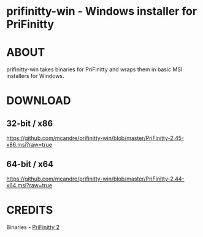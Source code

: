 # prifinitty-win - Windows installer for PriFinitty

# ABOUT

prifinitty-win takes binaries for PriFinitty and wraps them in basic MSI installers for Windows.

# DOWNLOAD

## 32-bit / x86

https://github.com/mcandre/prifinitty-win/blob/master/PriFinitty-2.45-x86.msi?raw=true

## 64-bit / x64

https://github.com/mcandre/prifinitty-win/blob/master/PriFinitty-2.44-x64.msi?raw=true

# CREDITS

Binaries - [PriFinitty 2](http://edgemeal.110mb.com/PriFinitty/index.htm)
